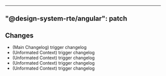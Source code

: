 ---
  "@design-system-rte/angular": patch
  ---
  
  ## Changes

- (Main Changelog) trigger changelog
- (Unformated Context) trigger changelog
- (Unformated Context) trigger changelog
- (Unformated Context) trigger changelog
- (Unformated Context) trigger changelog

